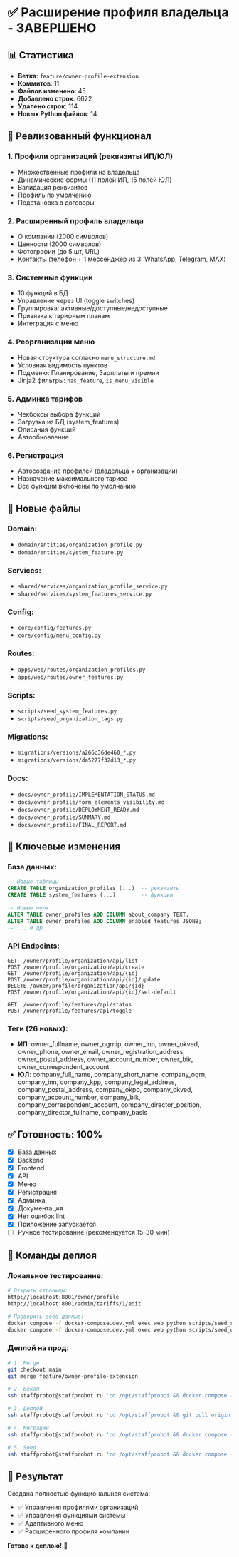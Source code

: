 # ✅ Расширение профиля владельца - ЗАВЕРШЕНО

## 📊 Статистика

- **Ветка**: `feature/owner-profile-extension`
- **Коммитов**: 11
- **Файлов изменено**: 45
- **Добавлено строк**: 6622
- **Удалено строк**: 114
- **Новых Python файлов**: 14

## 🎯 Реализованный функционал

### 1. Профили организаций (реквизиты ИП/ЮЛ)
- Множественные профили на владельца
- Динамические формы (11 полей ИП, 15 полей ЮЛ)
- Валидация реквизитов
- Профиль по умолчанию
- Подстановка в договоры

### 2. Расширенный профиль владельца
- О компании (2000 символов)
- Ценности (2000 символов)
- Фотографии (до 5 шт, URL)
- Контакты (телефон + 1 мессенджер из 3: WhatsApp, Telegram, MAX)

### 3. Системные функции
- 10 функций в БД
- Управление через UI (toggle switches)
- Группировка: активные/доступные/недоступные
- Привязка к тарифным планам
- Интеграция с меню

### 4. Реорганизация меню
- Новая структура согласно `menu_structure.md`
- Условная видимость пунктов
- Подменю: Планирование, Зарплаты и премии
- Jinja2 фильтры: `has_feature`, `is_menu_visible`

### 5. Админка тарифов
- Чекбоксы выбора функций
- Загрузка из БД (system_features)
- Описания функций
- Автообновление

### 6. Регистрация
- Автосоздание профилей (владельца + организации)
- Назначение максимального тарифа
- Все функции включены по умолчанию

## 📂 Новые файлы

### Domain:
- `domain/entities/organization_profile.py`
- `domain/entities/system_feature.py`

### Services:
- `shared/services/organization_profile_service.py`
- `shared/services/system_features_service.py`

### Config:
- `core/config/features.py`
- `core/config/menu_config.py`

### Routes:
- `apps/web/routes/organization_profiles.py`
- `apps/web/routes/owner_features.py`

### Scripts:
- `scripts/seed_system_features.py`
- `scripts/seed_organization_tags.py`

### Migrations:
- `migrations/versions/a266c36de460_*.py`
- `migrations/versions/da5277f32d13_*.py`

### Docs:
- `docs/owner_profile/IMPLEMENTATION_STATUS.md`
- `docs/owner_profile/form_elements_visibility.md`
- `docs/owner_profile/DEPLOYMENT_READY.md`
- `docs/owner_profile/SUMMARY.md`
- `docs/owner_profile/FINAL_REPORT.md`

## 🔑 Ключевые изменения

### База данных:
```sql
-- Новые таблицы
CREATE TABLE organization_profiles (...)  -- реквизиты
CREATE TABLE system_features (...)        -- функции

-- Новые поля
ALTER TABLE owner_profiles ADD COLUMN about_company TEXT;
ALTER TABLE owner_profiles ADD COLUMN enabled_features JSONB;
-- ... и др.
```

### API Endpoints:
```
GET  /owner/profile/organization/api/list
POST /owner/profile/organization/api/create
GET  /owner/profile/organization/api/{id}
POST /owner/profile/organization/api/{id}/update
DELETE /owner/profile/organization/api/{id}
POST /owner/profile/organization/api/{id}/set-default

GET  /owner/profile/features/api/status
POST /owner/profile/features/api/toggle
```

### Теги (26 новых):
- **ИП**: owner_fullname, owner_ogrnip, owner_inn, owner_okved, owner_phone, owner_email, owner_registration_address, owner_postal_address, owner_account_number, owner_bik, owner_correspondent_account
- **ЮЛ**: company_full_name, company_short_name, company_ogrn, company_inn, company_kpp, company_legal_address, company_postal_address, company_okpo, company_okved, company_account_number, company_bik, company_correspondent_account, company_director_position, company_director_fullname, company_basis

## ✅ Готовность: 100%

- [x] База данных
- [x] Backend
- [x] Frontend
- [x] API
- [x] Меню
- [x] Регистрация
- [x] Админка
- [x] Документация
- [x] Нет ошибок lint
- [x] Приложение запускается
- [ ] Ручное тестирование (рекомендуется 15-30 мин)

## 🚀 Команды деплоя

### Локальное тестирование:
```bash
# Открыть страницы:
http://localhost:8001/owner/profile
http://localhost:8001/admin/tariffs/1/edit

# Проверить seed данные:
docker compose -f docker-compose.dev.yml exec web python scripts/seed_system_features.py
docker compose -f docker-compose.dev.yml exec web python scripts/seed_organization_tags.py
```

### Деплой на прод:
```bash
# 1. Merge
git checkout main
git merge feature/owner-profile-extension

# 2. Бекап
ssh staffprobot@staffprobot.ru 'cd /opt/staffprobot && docker compose -f docker-compose.prod.yml exec postgres pg_dump -U postgres staffprobot_prod > /tmp/backup_$(date +%Y%m%d_%H%M%S).sql'

# 3. Деплой
ssh staffprobot@staffprobot.ru 'cd /opt/staffprobot && git pull origin main && docker compose -f docker-compose.prod.yml down && docker compose -f docker-compose.prod.yml up -d'

# 4. Миграции
ssh staffprobot@staffprobot.ru 'cd /opt/staffprobot && docker compose -f docker-compose.prod.yml exec web alembic upgrade head'

# 5. Seed
ssh staffprobot@staffprobot.ru 'cd /opt/staffprobot && docker compose -f docker-compose.prod.yml exec web python scripts/seed_system_features.py && docker compose -f docker-compose.prod.yml exec web python scripts/seed_organization_tags.py'
```

## 🎉 Результат

Создана полностью функциональная система:
- ✅ Управления профилями организаций
- ✅ Управления функциями системы
- ✅ Адаптивного меню
- ✅ Расширенного профиля компании

**Готово к деплою!** 🚀

